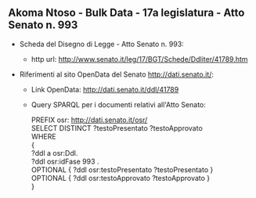 ## Akoma Ntoso - Bulk Data - 17a legislatura - Atto Senato n. 993 ##

* Scheda del Disegno di Legge - Atto Senato n. 993:
	* http url: http://www.senato.it/leg/17/BGT/Schede/Ddliter/41789.htm

* Riferimenti al sito OpenData del Senato http://dati.senato.it/:
	* Link OpenData: http://dati.senato.it/ddl/41789
	* Query SPARQL per i documenti relativi all'Atto Senato:

        PREFIX osr: <http://dati.senato.it/osr/>  
		SELECT DISTINCT ?testoPresentato ?testoApprovato  
		WHERE  
		{  
		    ?ddl a osr:Ddl.  
		    ?ddl osr:idFase 993 .  
		    OPTIONAL { ?ddl osr:testoPresentato ?testoPresentato }  
		    OPTIONAL { ?ddl osr:testoApprovato ?testoApprovato }  
		}
		
